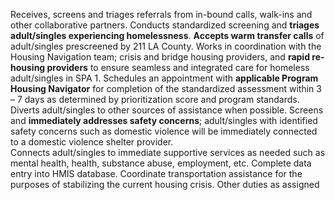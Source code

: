 Receives, screens and triages referrals from in-bound calls, walk-ins and other collaborative partners.
Conducts standardized screening and **triages adult/singles experiencing homelessness**.
**Accepts warm transfer calls** of adult/singles prescreened by 211 LA County.
Works in coordination with the Housing Navigation team; crisis and bridge housing providers, and **rapid re-housing providers** to ensure seamless and integrated care for homeless adult/singles in SPA 1. 
Schedules an appointment with **applicable Program Housing Navigator** for completion of the standardized assessment within 3 – 7 days as determined by prioritization score and program standards.
Diverts adult/singles to other sources of assistance when possible.
Screens and **immediately addresses safety concerns**; adult/singles with identified safety concerns such as domestic violence will be immediately connected to a domestic violence shelter provider.  
Connects adult/singles to immediate supportive services as needed such as mental health, health, substance abuse, employment, etc. 
Complete data entry into HMIS database.
Coordinate transportation assistance for the purposes of stabilizing the current housing crisis.
Other duties as assigned
